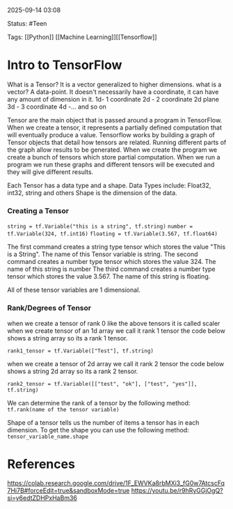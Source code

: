 2025-09-14 03:08

Status: #Teen 

Tags: [[Python]] [[Machine Learning]][[Tensorflow]]

# Intro to TensorFlow

What is a Tensor? 
It is a vector generalized to higher dimensions. 
what is a vector?
A data-point. It doesn't necessarily have a coordinate, it can have any amount of dimension in it. 1d- 1 coordinate
2d - 2 coordinate 2d plane
3d - 3 coordinate
4d -...
and so on 

Tensor are the main object that is passed around a program in TensorFlow. 
When we create a tensor, it represents a partially defined computation that will eventually produce a value. Tensorflow works by building a graph of Tensor objects that detail how tensors are related. Running different parts of the graph allow results to be generated.
When we create the program we create a bunch of tensors which store partial computation. When we run a program we run these graphs and different tensors will be executed and they will give different results. 

Each Tensor has a data type and a shape. 
Data Types include: Float32, int32, string and others
Shape is the dimension of the data.

### Creating a Tensor

`string = tf.Variable("this is a string", tf.string)`
`number = tf.Variable(324, tf.int16)`
`floating = tf.Variable(3.567, tf.float64)`

The first command creates a string type tensor which stores the value "This is a String". The name of this Tensor variable is string.
The second command creates a number type tensor which stores the value 324. The name of this string is number
The third command creates a number type tensor which stores the value  3.567. The name of this string is floating.

All of these tensor variables are 1 dimensional.

### Rank/Degrees of Tensor

when we create a tensor of rank 0 like the above tensors it is called scaler
when we create tensor of an 1d array we call it rank 1 tensor the code below shows a string array so its a rank 1 tensor.

`rank1_tensor = tf.Variable(["Test"], tf.string)`

when we create a tensor of 2d array we call it rank 2 tensor the code below shows a string 2d array so its a rank 2 tensor.

`rank2_tensor = tf.Variable([["test", "ok"], ["test", "yes"]], tf.string)`

We can determine the rank of a tensor by the following method:
`tf.rank(name of the tensor variable)`

Shape of a tensor tells us the number of items a tensor has in each dimension. To get the shape you can use the following method:
`tensor_variable_name.shape`




# References
https://colab.research.google.com/drive/1F_EWVKa8rbMXi3_fG0w7AtcscFq7Hi7B#forceEdit=true&sandboxMode=true
https://youtu.be/r9hRyGGjOgQ?si=y6edtZDHPxHaBm36
